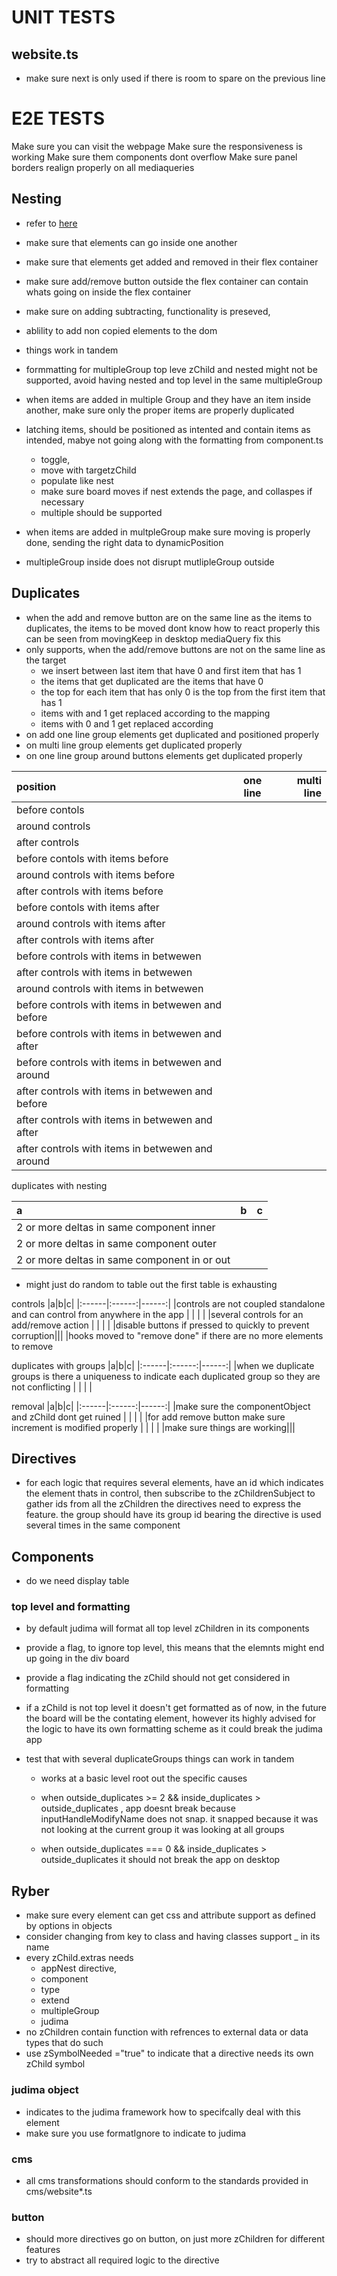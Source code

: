 # UNIT TESTS


## website.ts
* make sure next is only used if there is room to spare on the previous line

# E2E TESTS 

Make sure you can visit the webpage
Make sure the responsiveness is working 
Make sure them components dont overflow
Make sure panel borders realign properly on all mediaqueries


## Nesting

* refer to  [here](C:\Users\oluod\My_Notebook\Google\API\bigquery\AngularApp\testing\e2e)
* make sure that elements can go inside one another
* make sure that elements get added and removed in their flex container
* make sure  add/remove button outside the flex container can contain whats going on inside the flex container
* make sure on adding subtracting, functionality is preseved,
* ablility to add non copied elements to the dom
* things work in tandem
* formmatting for multipleGroup top leve zChild and nested might not be supported, avoid having nested and top level in the same multipleGroup


* when items are added in multiple Group and they have an item inside another, make sure only the proper items are properly duplicated
* latching items, should be positioned as intented and contain items as intended, mabye not going along with the formatting from component.ts
    * toggle, 
    * move with targetzChild
    * populate like nest    
    * make sure board moves if nest extends the page, and collaspes if necessary
    * multiple should be supported

* when items are added in multpleGroup make sure moving is properly done, sending the right data to dynamicPosition
* multipleGroup inside does not disrupt mutlipleGroup outside

## Duplicates

* when the add and remove button are on the same line as the items to duplicates, the items to be moved dont know how to react properly this can be seen from movingKeep in desktop mediaQuery fix this
* only supports, when the add/remove buttons are not on the same line as the target 
	* we insert between last item that have 0 and first item that has 1
	* the items that get duplicated are the items that have 0
	* the top for each item that has only 0 is the top from the first item that has 1
	* items with  and 1 get replaced according to the mapping
	* items with 0 and 1 get replaced according
* on add one line group elements get duplicated and positioned properly
* on multi line group elements get duplicated properly
* on one line group around buttons elements get duplicated properly



|position|one line|multi line|
|:------|:------:|------:|
|before contols                                                            |         |       |            |
|around controls                                                           |         |       |            |
|after controls                                                            |         |       |            |
|before contols  with items before                                         |         |       |            |
|around controls    with items before                                      |         |       |            |
|after controls  with items before                                         |         |       |            |
|before contols  with items after                                          |         |       |            |
|around controls with items after                                          |         |       |            |
|after controls  with items after                                          |         |       |            |
|before controls with items in betwewen                                    |         |       |            |
|after controls with items in betwewen                                     |         |       |            |
|around controls with items in betwewen                                    |         |       |            |
|before controls with items in betwewen and before                         |         |       |            |
|before controls with items in betwewen and after                          |         |       |            |
|before controls with items in betwewen and around                         |         |       |            |
|after controls with items in betwewen and before                          |         |       |            |
|after controls with items in betwewen and after                           |         |       |            |
|after controls with items in betwewen and around                          |         |       |            |


duplicates with nesting

|a|b|c|
|:------|:------:|------:|
|2 or more deltas in same component inner            |         |       |            |
|2 or more deltas in same component outer            |         |       |            |
|2 or more deltas in same component in or out        |         |       |            |
* might just do random to table out the first table is exhausting

controls
|a|b|c|
|:------|:------:|------:|
|controls are not coupled standalone and can control from anywhere in the app  |         |       |            |
|several controls for an add/remove action  |         |       |            |
|disable buttons if pressed to quickly to prevent corruption|||
|hooks moved to "remove done" if there are no more elements to remove


duplicates with groups
|a|b|c|
|:------|:------:|------:|
|when we duplicate groups is there a uniqueness to indicate each duplicated group so they are not conflicting  |         |       |            |


removal 
|a|b|c|
|:------|:------:|------:|
|make sure the componentObject and zChild dont get ruined |         |       |            |
|for add remove button make sure increment is modified properly |         |       |            |
|make sure things are working|||




## Directives
* for each logic that requires several elements, have an id which indicates the element thats in control, then subscribe to the zChildrenSubject to gather ids from all the zChildren the directives  need to express the feature. the group should have its group id bearing the directive is used several times in the same component


## Components 
* do we need display table

### top level and formatting
* by default judima will format all top level zChildren in its components
* provide a flag, to ignore top level, this means that the elemnts might end up going in the div board
* provide a flag indicating the zChild should not get considered in formatting
* if a zChild is not top level it doesn't get formatted as of now, in the future the board will be the contating element, however its highly advised for the logic to have its own formatting scheme as it could break the judima app

* test that with several duplicateGroups things can  work in tandem
	* works at a basic level root out the specific causes

	* when outside_duplicates >= 2 && inside_duplicates >  outside_duplicates , app doesnt break because inputHandleModifyName does not snap. it snapped because it was not looking at the current group it was looking at all groups

	*  when outside_duplicates === 0 && inside_duplicates >  outside_duplicates
	it should not break the app on desktop

	

## Ryber
*  make sure every element can  get css and attribute support as defined by options in objects
* consider changing from key to class and having classes support _ in its name
* every zChild.extras needs 
	* appNest directive,
	* component
	* type
	* extend
	* multipleGroup
	* judima
* no zChildren contain function with refrences to external data or data types that do such
* use zSymbolNeeded ="true" to indicate that a directive needs its own zChild symbol

### judima object
* indicates to the judima framework how to specifcally deal with this element
* make sure you use formatIgnore to indicate to judima

### cms

* all cms transformations should conform to the standards provided in cms/website*.ts
### button

* should more directives go on button, on  just more zChildren for different features
* try to abstract all required logic to the directive 
